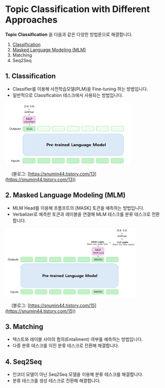 # Topic Classification with Different Approaches

__Topic Classification__ 을 다음과 같은 다양한 방법론으로 해결합니다.

1. [Classification](https://github.com/snumin44/topic-classification/tree/main/Classification) 
2. [Masked Language Modeling (MLM)](https://github.com/snumin44/topic-classification/tree/main/MLM)
3. Matching
4. Seq2Seq

## 1. Classification

- Classifier를 이용해 사전학습모델(PLM)을 Fine-tuning 하는 방법입니다.
- 일반적으로 Classification 테스크에서 사용되는 방법입니다. 

<img src="images/classification_2.PNG" alt="example image" width="400" height="200"/>

&nbsp;&nbsp;&nbsp;&nbsp; (블로그: [https://snumin44.tistory.com/13](https://snumin44.tistory.com/13))

## 2. Masked Language Modeling (MLM)

- MLM Head를 이용해 프롬프트의 [MASK] 토큰을 예측하는 방법입니다.
- Verbalizer로 예측한 토큰과 레이블을 연결해 MLM 테스크를 분류 테스크로 전환합니다.    

<img src="images/petmlm2.PNG" alt="example image" width="420" height="220"/>

&nbsp;&nbsp;&nbsp;&nbsp; (블로그: [https://snumin44.tistory.com/15](https://snumin44.tistory.com/15)) 

## 3. Matching

- 텍스트와 레이블 사이의 함의(Entaliment) 여부를 예측하는 방법입니다.
- 다중 분류 테스크를 이진 분류 테스크로 전환해 해결합니다. 

## 4. Seq2Seq

- 인코더 모델이 아닌 Seq2Seq 모델을 이용해 분류 테스크를 해결합니다. 
- 분류 테스크를 생성 테스크로 전환해 해결합니다. 

